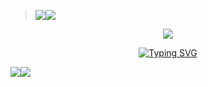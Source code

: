 ><img src='https://i.imgur.com/LyHic3i.gif'/></a><a><img src='https://i.imgur.com/LyHic3i.gif'/></a>
<p align="center">
<img src="https:https://files.catbox.moe/g35dib.jpeg"/> 
<p align="center">
  <a href="https://deposit.pictures/p/6a435b3fcd004dc58ed1957f432132bf"><img
  <a href="https://git.io/typing-svg"><img src="https://readme-typing-svg.demolab.com?font=EB+Garamond&weight=800&size=28&duration=4000&pause=1000&random=false&width=435&lines=+.Kavi_EXE+V1+-BOT.;DEVELOPED+BY+KAVI_EXE+LORD;REALESE+DATE+?." alt="Typing SVG" /></a>
</p>
<a><img src='https://i.imgur.com/LyHic3i.gif'/></a><a><img src='https://i.imgur.com/LyHic3i.gif'/></a>

